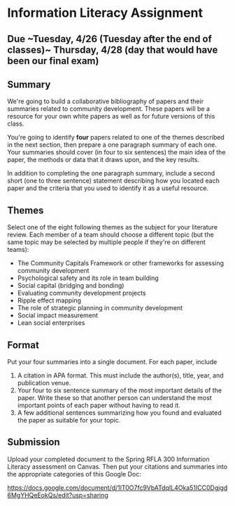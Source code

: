 # Information Literacy Assignment

## Due ~Tuesday, 4/26 (Tuesday after the end of classes)~ Thursday, 4/28 (day that would have been our final exam)

## Summary

We're going to build a collaborative bibliography of papers and their summaries related to community development. These papers will be a resource for your own white papers as well as for future versions of this class.

You're going to identify **four** papers related to one of the themes described in the next section, then prepare a one paragraph summary of each one. Your summaries should cover (in four to six sentences) the main idea of the paper, the methods or data that it draws upon, and the key results.

In addition to completing the one paragraph summary, include a second short (one to three sentence) statement describing how you located each paper and the criteria that you used to identify it as a useful resource.

## Themes

Select one of the eight following themes as the subject for your literature review. Each member of a team should choose a different topic (but the same topic may be selected by multiple people if they're on different teams):

- The Community Capitals Framework or other frameworks for assessing community development
- Psychological safety and its role in team building
- Social capital (bridging and bonding)
- Evaluating community development projects
- Ripple effect mapping
- The role of strategic planning in community development
- Social impact measurement
- Lean social enterprises


## Format

Put your four summaries into a single document. For each paper, include

1. A citation in APA format. This must include the author(s), title, year, and publication venue.
2. Your four to six sentence summary of the most important details of the paper. Write these so that another person can understand the most important points of each paper without having to read it.
3. A few additional sentences summarizing how you found and evaluated the paper as suitable for your topic.


## Submission

Upload your completed document to the Spring RFLA 300 Information Literacy assessment on Canvas. Then put your citations and summaries into the appropriate categories of this Google Doc:

https://docs.google.com/document/d/1lT0O7fc9VbATdqIL4Oka51ICC0Dgjgd6MgYHQeEokQs/edit?usp=sharing

